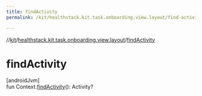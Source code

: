```yaml
---
title: findActivity
permalink: /kit/healthstack.kit.task.onboarding.view.layout/find-activity.html

---
```

//[kit](../../index.html)/[healthstack.kit.task.onboarding.view.layout](index.html)/[findActivity](find-activity.html)



# findActivity



[androidJvm]\
fun Context.[findActivity](find-activity.html)(): Activity?





